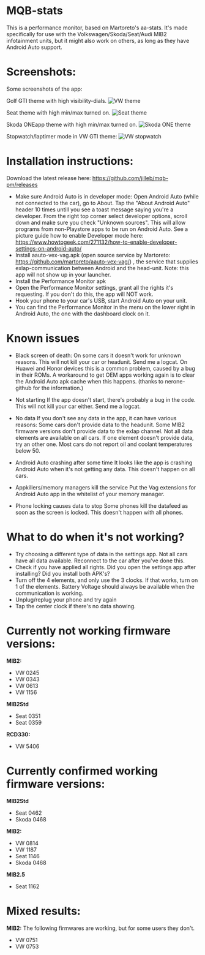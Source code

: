 # MQB-stats

This is a performance monitor, based on Martoreto's aa-stats.
It's made specifically for use with the Volkswagen/Skoda/Seat/Audi MIB2 infotainment units, but it might also work on others, as long as they have Android Auto support.

# Screenshots:
Some screenshots of the app:

Golf GTI theme with high visibility-dials.
![VW theme](https://i.imgur.com/dTG3oBq.png)

Seat theme with high min/max turned on.
![Seat theme](https://i.imgur.com/g8J8whV.png)

Skoda ONEapp theme with high min/max turned on.
![Skoda ONE theme](https://i.imgur.com/0jm310L.png)

Stopwatch/laptimer mode in VW GTI theme:
![VW stopwatch](https://i.imgur.com/0jm310L.png)


# Installation instructions:

Download the latest release here: https://github.com/jilleb/mqb-pm/releases

- Make sure Android Auto is in developer mode: Open Android Auto (while not connected to the car), go to About. Tap the "About Android Auto" header 10 times untill you see a toast message saying you're a developer. From the right top corner select developer options, scroll down and make sure you check "Unknown sources". This will allow programs from non-Playstore apps to be run on Android Auto. See a picture guide how to enable Developer mode here: https://www.howtogeek.com/271132/how-to-enable-developer-settings-on-android-auto/
- Install aauto-vex-vag.apk (open source service by Martoreto: https://github.com/martoreto/aauto-vex-vag/) , the service that supplies exlap-communication between Android and the head-unit. Note: this app will not show up in your launcher.
- Install the Performance Monitor apk
- Open the Performance Monitor settings, grant all the rights it's requesting. If you don't do this, the app will NOT work.
- Hook your phone to your car's USB, start Android Auto on your unit.
- You can find the Performance Monitor in the menu on the lower right in Android Auto, the one with the dashboard clock on it.


# Known issues
- Black screen of death: On some cars it doesn't work for unknown reasons. This will not kill your car or headunit. Send me a logcat. 
On Huawei and Honor devices this is a common problem, caused by a bug in their ROMs. A workaround to get OEM apps working again is to clear the Android Auto apk cache when this happens. (thanks to nerone-github for the information.)

- Not starting
If the app doesn't start, there's probably a bug in the code. This will not kill your car either. Send me a logcat.

- No data
If you don't see any data in the app, it can have various reasons:
Some cars don't provide data to the headunit. 
Some MIB2 firmware versions don't provide data to the exlap channel.
Not all data elements are available on all cars. If one element doesn't provide data, try an other one.
Most cars do not report oil and coolant temperatures below 50.

- Android Auto crashing after some time
It looks like the app is crashing Android Auto when it's not getting any data. This doesn't happen on all cars.

- Appkillers/memory managers kill the service
Put the Vag extensions for Android Auto app in the whitelist of your memory manager.

- Phone locking causes data to stop
Some phones kill the datafeed as soon as the screen is locked. This doesn't happen with all phones.

# What to do when it's not working?
- Try choosing a different type of data in the settings app. Not all cars have all data available. Reconnect to the car after you've done this.
- Check if you have applied all rights. Did you open the settings app after installing? Did you install both APK's?
- Turn off the 4 elements, and only use the 3 clocks. If that works, turn on 1 of the elements. Battery Voltage should always be available when the communication is working.
- Unplug/replug your phone and try again
- Tap the center clock if there's no data showing.


# Currently not working firmware versions:
**MIB2:**
- VW 0245
- VW 0343
- VW 0613
- VW 1156

**MIB2Std**
- Seat 0351
- Seat 0359


**RCD330:**
- VW 5406

# Currently confirmed working firmware versions:
**MIB2Std**
- Seat 0462
- Skoda 0468

**MIB2:**
- VW 0814
- VW 1187
- Seat 1146
- Skoda 0468 

**MIB2.5**
- Seat 1162

# Mixed results:
**MIB2:**
The following firmwares are working, but for some users they don't.
- VW 0751
- VW 0753